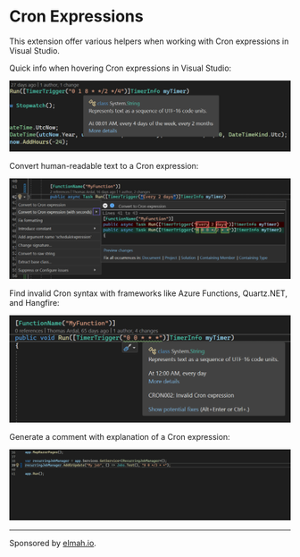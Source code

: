 Cron Expressions
================

This extension offer various helpers when working with Cron expressions in Visual Studio.

Quick info when hovering Cron expressions in Visual Studio:

![Cron Expressions](screenshot.png)

Convert human-readable text to a Cron expression:

![Convert](convert.png)

Find invalid Cron syntax with frameworks like Azure Functions, Quartz.NET, and Hangfire:

![Invalid syntax](invalid-syntax.png)

Generate a comment with explanation of a Cron expression:

![Generate comment](generate-comment.gif)

---

Sponsored by [elmah.io](https://elmah.io).